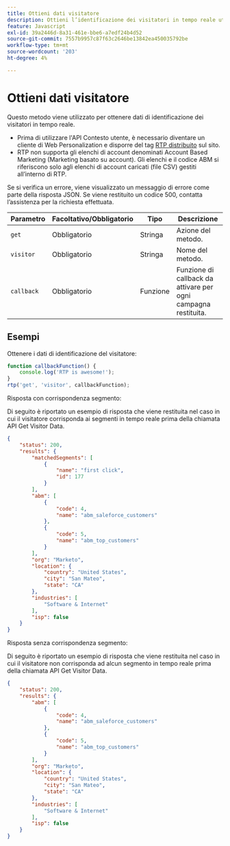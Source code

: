 ```yaml
---
title: Ottieni dati visitatore
description: Ottieni l’identificazione dei visitatori in tempo reale utilizzando l’API Contesto utente RTP con parametri, esempi di callback e risposte di esempio per segmenti, ABM e posizione.
feature: Javascript
exl-id: 39a2446d-8a31-461e-bbe6-a7edf24b4d52
source-git-commit: 7557b9957c87f63c2646be13842ea450035792be
workflow-type: tm+mt
source-wordcount: '203'
ht-degree: 4%

---
```


# Ottieni dati visitatore

Questo metodo viene utilizzato per ottenere dati di identificazione dei visitatori in tempo reale.

- Prima di utilizzare l&#39;API Contesto utente, è necessario diventare un cliente di Web Personalization e disporre del tag [RTP distribuito](https://experienceleague.adobe.com/it/docs/marketo/using/product-docs/web-personalization/rtp-tag-implementation/deploy-the-rtp-javascript) sul sito.
- RTP non supporta gli elenchi di account denominati Account Based Marketing (Marketing basato su account). Gli elenchi e il codice ABM si riferiscono solo agli elenchi di account caricati (file CSV) gestiti all’interno di RTP.

Se si verifica un errore, viene visualizzato un messaggio di errore come parte della risposta JSON. Se viene restituito un codice 500, contatta l’assistenza per la richiesta effettuata.

| Parametro | Facoltativo/Obbligatorio | Tipo | Descrizione |
|---|---|---|---|
| `get` | Obbligatorio | Stringa | Azione del metodo. |
| `visitor` | Obbligatorio | Stringa | Nome del metodo. |
| `callback` | Obbligatorio | Funzione | Funzione di callback da attivare per ogni campagna restituita. |

## Esempi

Ottenere i dati di identificazione del visitatore:

```javascript
function callbackFunction() {
    console.log('RTP is awesome!');
}
rtp('get', 'visitor', callbackFunction);
```

Risposta con corrispondenza segmento:

Di seguito è riportato un esempio di risposta che viene restituita nel caso in cui il visitatore corrisponda ai segmenti in tempo reale prima della chiamata API Get Visitor Data.

```json
{
    "status": 200,
    "results": {
        "matchedSegments": [
            {
                "name": "first click",
                "id": 177
            }
        ],
        "abm": [
            {
                "code": 4,
                "name": "abm_saleforce_customers"
            },
            {
                "code": 5,
                "name": "abm_top_customers"
            }
        ],
        "org": "Marketo",
        "location": {
            "country": "United States",
            "city": "San Mateo",
            "state": "CA"
        },
        "industries": [
            "Software & Internet"
        ],
        "isp": false
    }
}
```

Risposta senza corrispondenza segmento:

Di seguito è riportato un esempio di risposta che viene restituita nel caso in cui il visitatore non corrisponda ad alcun segmento in tempo reale prima della chiamata API Get Visitor Data.

```json
{
    "status": 200,
    "results": {
        "abm": [
            {
                "code": 4,
                "name": "abm_saleforce_customers"
            },
            {
                "code": 5,
                "name": "abm_top_customers"
            }
        ],
        "org": "Marketo",
        "location": {
            "country": "United States",
            "city": "San Mateo",
            "state": "CA"
        },
        "industries": [
            "Software & Internet"
        ],
        "isp": false
    }
}
```
